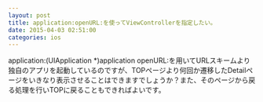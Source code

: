 ```yaml
---
layout: post
title: application:openURL:を使ってViewControllerを指定したい。
date: 2015-04-03 02:51:00
categories: ios
---
```

<!-- {% raw %} -->
<p>application:(UIApplication *)application openURL:を用いてURLスキームより独自のアプリを起動しているのですが、TOPページより何回か遷移したDetailページをいきなり表示させることはできますでしょうか？また、そのページから戻る処理を行いTOPに戻ることもできればよいです。</p>
<!-- {% endraw %} -->
